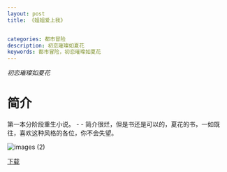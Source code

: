 ```yaml
---
layout: post
title: 《姐姐爱上我》


categories: 都市冒险
description: 初恋璀璨如夏花
keywords: 都市冒险，初恋璀璨如夏花
---
```


*初恋璀璨如夏花*

# 简介

第一本分阶段重生小说。 - - 简介很烂，但是书还是可以的，夏花的书，一如既往，喜欢这种风格的各位，你不会失望。

![images (2)](http://tvax2.sinaimg.cn/large/008dGP0Fgy1gtx0bwffqpj305e077jrh.jpg)

[下载](https://link.jscdn.cn/1drv/aHR0cHM6Ly8xZHJ2Lm1zL3QvcyFBaGU2R2dNWmVFb2poRWdRMFQyUTBhWGRNLWFRP2U9OGZxZ3l6.txt)
